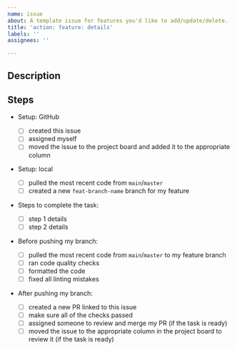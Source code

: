 ```yaml
---
name: issue
about: A template issue for features you'd like to add/update/delete.
title: 'action: feature: details'
labels: ''
assignees: ''

---
```


<!--
  Make your issue easy to find:

  - milestone: the current module
  - labels: anything that will make this easier to filter
-->

<!-- describe your issue -->

## Description

<!-- A clear and concise description of what the issue is about. -->

## Steps

<!-- You can modify any parts of this template not applicable to your Issue. -->

- Setup: GitHub
  - [ ] created this issue
  - [ ] assigned myself
  - [ ] moved the issue to the project board and added it to the appropriate
        column
- Setup: local
  - [ ] pulled the most recent code from `main`/`master`
  - [ ] created a new `feat-branch-name` branch for my feature
- Steps to complete the task:

  <!-- You can add the required steps and details to complete the task -->

  - [ ] step 1 details
  - [ ] step 2 details

- Before pushing my branch:
  - [ ] pulled the most recent code from `main`/`master` to my feature branch
  - [ ] ran code quality checks
  - [ ] formatted the code
  - [ ] fixed all linting mistakes
- After pushing my branch:
  - [ ] created a new PR linked to this issue
  - [ ] make sure all of the checks passed
  - [ ] assigned someone to review and merge my PR (if the task is ready)
  - [ ] moved the issue to the appropriate column in the project board to review
        it (if the task is ready)
